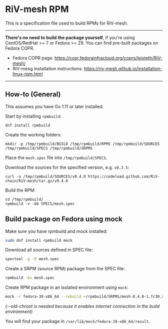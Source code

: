 # RiV-mesh RPM

This is a specification file used to build RPMs for RiV-mesh.


---
**There's no need to build the package yourself**, if you're using CentOS/RedHat >= 7 or Fedora >= 29. You can find pre-built packages on Fedora COPR.

* Fedora COPR page: https://copr.fedorainfracloud.org/coprs/leisteth/RiV-mesh/
* RiV-mesg installation instructions: https://riv-mesh.github.io/installation-linux-rpm.html

---


## How-to (General)

This assumes you have Go 1.11 or later installed.

Start by installing `rpmbuild`:
```
dnf install rpmbuild
```

Create the working folders:
```
mkdir -p /tmp/rpmbuild/BUILD /tmp/rpmbuild/RPMS /tmp/rpmbuild/SOURCES /tmp/rpmbuild/SPECS /tmp/rpmbuild/SRPMS
```

Place the `mesh.spec` file into `/tmp/rpmbuild/SPECS`.

Download the sources for the specified version, e.g. `v0.3.5`:
```
curl -o /tmp/rpmbuild/SOURCES/v0.4.0 https://codeload.github.com/RiV-chain/RiV-mesh/tar.gz/v0.4.0
```

Build the RPM:
```
cd /tmp/rpmbuild/
rpmbuild -v -bb SPECS/mesh.spec
```



## Build package on Fedora using mock

Make sure you have rpmbuild and mock installed:

```bash
sudo dnf install rpmbuild mock
```

Download all sources defined in SPEC file:

```bash
spectool -g -R mesh.spec
```

Create a SRPM (source RPM) package from the SPEC file:

```bash
rpmbuild -bs mesh.spec
```

Create RPM package in an isolated environment using `mock`:

```bash
mock -r fedora-30-x86_64 --rebuild ~/rpmbuild/SRPMS/mesh-0.4.0-1.fc30.src.rpm --old-chroot
```

*(--old-chroot is needed because it enables internet connection in the build environment)*

You will find your package in `/var/lib/mock/fedora-29-x86_64/result`.
